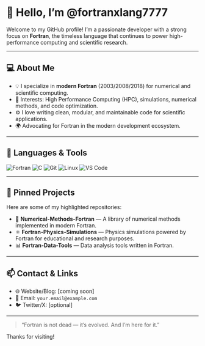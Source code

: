 # 👋 Hello, I’m @fortranxlang7777

Welcome to my GitHub profile! I’m a passionate developer with a strong focus on **Fortran**, the timeless language that continues to power high-performance computing and scientific research.

---

## 💻 About Me

- 💡 I specialize in **modern Fortran** (2003/2008/2018) for numerical and scientific computing.
- 🧠 Interests: High Performance Computing (HPC), simulations, numerical methods, and code optimization.
- ⚙️ I love writing clean, modular, and maintainable code for scientific applications.
- 🌍 Advocating for Fortran in the modern development ecosystem.

---

## 🔧 Languages & Tools

![Fortran](https://img.shields.io/badge/-Fortran-734F96?style=for-the-badge&logo=fortran&logoColor=white)
![C](https://img.shields.io/badge/-C-00599C?style=for-the-badge&logo=c&logoColor=white)
![Git](https://img.shields.io/badge/-Git-F05032?style=for-the-badge&logo=git&logoColor=white)
![Linux](https://img.shields.io/badge/-Linux-FCC624?style=for-the-badge&logo=linux&logoColor=black)
![VS Code](https://img.shields.io/badge/-VS%20Code-007ACC?style=for-the-badge&logo=visual-studio-code&logoColor=white)

---

## 📂 Pinned Projects

Here are some of my highlighted repositories:

- 🔬 **Numerical-Methods-Fortran** — A library of numerical methods implemented in modern Fortran.
- ⚛️ **Fortran-Physics-Simulations** — Physics simulations powered by Fortran for educational and research purposes.
- 📊 **Fortran-Data-Tools** — Data analysis tools written in Fortran.

---

## 📫 Contact & Links

- 🌐 Website/Blog: [coming soon]
- 📧 Email: `your.email@example.com`
- 🐦 Twitter/X: [optional]

---

> “Fortran is not dead — it’s evolved. And I’m here for it.”

Thanks for visiting!

